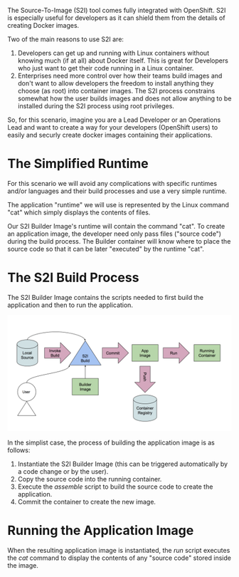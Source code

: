 The Source-To-Image (S2I) tool comes fully integrated with OpenShift.  S2I is especially useful for developers as it can shield them from the details of creating Docker images.  

Two of the main reasons to use S2I are:

1. Developers can get up and running with Linux containers without knowing much (if at all) about Docker itself.  This is great for Developers who just want to get their code running in a Linux container.
2. Enterprises need more control over how their teams build images and don't want to allow developers the freedom to install anything they choose (as root) into container images.  The S2I process constrains somewhat how the user builds images and does not allow anything to be installed during the S2I process using root privileges. 

So, for this scenario, imagine you are a Lead Developer or an Operations Lead and want to create a way for your developers (OpenShift users) to easily and securly create docker images containing their applications. 

# The Simplified Runtime

For this scenario we will avoid any complications with specific runtimes and/or languages and their build processes and use a very simple runtime.

The application "runtime" we will use is represented by the Linux command "cat" which simply displays the contents of files.

Our S2I Builder Image's runtime will contain the command "cat". To create an application image, the developer need only pass files ("source code") during the build process. 
The Builder container will know where to place the source code so that it can be later "executed" by the runtime "cat".

# The S2I Build Process

The S2I Builder Image contains the scripts needed to first build the application and then to run the application.

![S2I Build Process](../../assets/introduction/simple-s2i-builder/s2i-process.png)

In the simplist case, the process of building the application image is as follows:

1. Instantiate the S2I Builder Image (this can be triggered automatically by a code change or by the user).
2. Copy the source code into the running container. 
3. Execute the _assemble_ script to build the source code to create the application. 
4. Commit the container to create the new image.

# Running the Application Image

When the resulting application image is instantiated, the _run_ script executes the _cat_ command to display the contents of any "source code" stored inside the image. 

